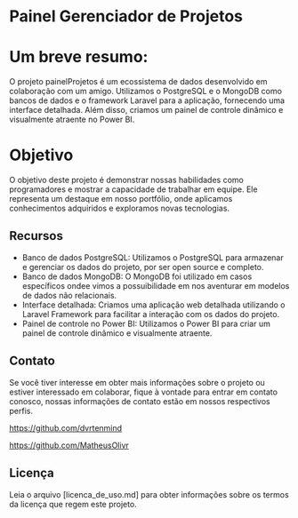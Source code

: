 # Painel Gerenciador de Projetos
# Um breve resumo:
O projeto painelProjetos é um ecossistema de dados desenvolvido em colaboração com um amigo. Utilizamos o PostgreSQL e o MongoDB como bancos de dados e o framework Laravel para a aplicação, fornecendo uma interface detalhada. Além disso, criamos um painel de controle dinâmico e visualmente atraente no Power BI.
# Objetivo
O objetivo deste projeto é demonstrar nossas habilidades como programadores e mostrar a capacidade de trabalhar em equipe. Ele representa um destaque em nosso portfólio, onde aplicamos conhecimentos adquiridos e exploramos novas tecnologias.

## Recursos

- Banco de dados PostgreSQL: Utilizamos o PostgreSQL para armazenar e gerenciar os dados do projeto, por ser open source e completo.
- Banco de dados MongoDB: O MongoDB foi utilizado em casos específicos ondee vimos a possuibilidade em nos aventurar em modelos de dados não relacionais.
- Interface detalhada: Criamos uma aplicação web detalhada utilizando o Laravel Framework para facilitar a interação com os dados do projeto.
- Painel de controle no Power BI: Utilizamos o Power BI para criar um painel de controle dinâmico e visualmente atraente.

## Contato

Se você tiver interesse em obter mais informações sobre o projeto ou estiver interessado em colaborar, fique à vontade para entrar em contato conosco, nossas informações de contato estão em nossos respectivos perfis.

https://github.com/dvrtenmind

https://github.com/MatheusOlivr


## Licença

Leia o arquivo [licenca_de_uso.md] para obter informações sobre os termos da licença que regem este projeto.
